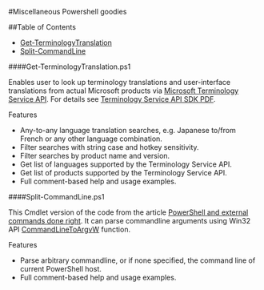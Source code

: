 #Miscellaneous Powershell goodies

##Table of Contents

- [Get-TerminologyTranslation](####Get-TerminologyTranslation.ps1)
- [Split-CommandLine](####Split-CommandLine.ps1)

####Get-TerminologyTranslation.ps1

Enables user to look up terminology translations and user-interface translations from actual Microsoft products via [Microsoft Terminology Service API](http://www.microsoft.com/Language/en-US/Microsoft-Terminology-API.aspx). For details see [ Terminology Service API SDK PDF](http://download.microsoft.com/download/1/5/D/15D3DDC6-7403-4366-BE99-AF5247ADEF1C/Microsoft-Terminology-API-SDK.pdf).

Features

  * Any-to-any language translation searches, e.g. Japanese to/from French or any other language combination.
  * Filter searches with string case and hotkey sensitivity.
  * Filter searches by product name and version.
  * Get list of languages supported by the Terminology Service API.
  * Get list of products supported by the Terminology Service API.
  * Full comment-based help and usage examples.

####Split-CommandLine.ps1

This Cmdlet version of the code from the article [PowerShell and external commands done right](http://edgylogic.com/blog/powershell-and-external-commands-done-right). It can parse commandline arguments using Win32 API [CommandLineToArgvW](http://msdn.microsoft.com/en-us/library/windows/desktop/bb776391.aspx) function.

Features

  * Parse arbitrary commandline, or if none specified, the command line of current PowerShell host.
  * Full comment-based help and usage examples.